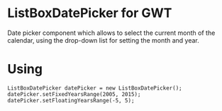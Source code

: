 ListBoxDatePicker for GWT
========================

Date picker component which allows to select the current month 
of the calendar, using the drop-down list for setting the month and year.

# Using
```
ListBoxDatePicker datePicker = new ListBoxDatePicker();
datePicker.setFixedYearsRange(2005, 2015);
datePicker.setFloatingYearsRange(-5, 5);
```
